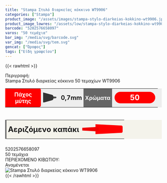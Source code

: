 ```yaml
---
title: "Stampa Στυλό διαρκείας κόκκινο WT9906"
categories: ["Stampa"]
product_image: "/assets/images/stampa-stylo-diarkeias-kokkino-wt9906.jpg"
product_image_lowres: "/assets/low/stampa-stylo-diarkeias-kokkino-wt9906.jpg"
barcode: "5202576658097"
varos: "50 τεμάχια"
bar_img: "/media/svg/barcode.svg"
var_img: "/media/svg/tem.svg"
gencat: ["Όροφος"]
tags: ["Είδη γραφείου"]
---
```

{{< rawhtml >}}
<style>.miti{width:45%;}.mcolor{width: 45%;}.kapaki{width:auto;}.mitit{display: flex;}.miti, .mcolor{background: #eee; border-collapse: collapse; vertical-align: middle; font-weight: bold;}.miti td:nth-child(1){background: red; color: #FFFFFF; padding: 5px; border-radius: 0 6px 6px 0; font-size: 13pt; text-align: center;}.miti td:nth-child(3){font-weight: bold; padding: 5px; font-size: 15pt;}.miti svg{margin-left: -1px; vertical-align:middle; width: 50px;}.miti td, .mcolor td, .kapaki td{height:60px;}.mcolor td:nth-child(1){background: #666; color: #FFFFFF;padding: 5px; text-align: center; font-size: 13pt}.mcolor span{padding: 4px 50px; background: red; margin-left: 0px; border-radius: 40px; font-size: 18pt; color: white; vertical-align: inherit;}.mcolor{text-align: center;}.kapaki{border-collapse: collapse; vertical-align: middle; background: #F4F3EB; font-weight: bold; border-left: 4px solid #666;}.kapaki td{padding: 5px; text-align: center;}.kapaki svg{width: 90px; vertical-align:middle;}@media only screen and (max-width: 1088px){.mitit{flex-basis: 50%; flex-wrap: wrap;}.miti, .mcolor{width: 50%;}.kapaki{width: 100%; font-size: 18pt;}.kapaki svg{width: 130px;}}@media only screen and (max-width: 576px){.mitit{flex-basis: 100%; flex-wrap: wrap;}.miti, .mcolor{width: 100%; margin-bottom:5px;}.kapaki{width: 100%; font-size: 14pt;}.kapaki svg{width: 130px;}.miti td:nth-child(1), .mcolor td:nth-child(1) {width: 40%;}.kapaki td:nth-child(1) {text-align:center; font-size: 13pt;}</style>
<div class="sload680">
    <div class="product">
        <div id="sistatika">Περιγραφή:</div>
        <div class="alltext">Stampa Στυλό διαρκείας κόκκινα 50 τεμαχίων WT9906</div>
<div class="mitit"><br><table class="miti"><tbody><tr><td>Πάχος μύτης</td><td><svg viewBox="0 0 59.8 46"><style width="" type="text/css">.st0pen{fill:#4D4D4D;}.st1pen{fill:#333333;}</style><defs></defs><g id="XMLID_2_"><path id="XMLID_4_" class="st0pen" d="M56.3,26.1l-11.9,1.1c-4,0.4-7.7-1.7-7.7-4.6v0c0-2.9,3.8-5,7.7-4.6L56.3,19c2,0.2,3.5,1.8,3.5,3.5v0C59.8,24.3,58.3,25.9,56.3,26.1z"></path><path id="XMLID_3_" class="st1pen" d="M39.3,35.4L0,46V0l39.3,10.6c4,1.1,6.7,4.4,6.7,7.5v9.7C46,31,43.3,34.3,39.3,35.4z"></path></g></svg></td><td>0,7mm</td></tr>
</tbody></table><table class="mcolor"><tbody><tr><td>Χρώματα</td><td><span>50</span></td></tr>
</tbody></table><table class="kapaki"><tbody><tr><td>Αεριζόμενο καπάκι</td><td><svg viewBox="0 0 113 27.6"><style type="text/css">.kap0{fill:#ff0000;}.kap1{fill:#f00000;}</style><defs></defs><g id="XMLID_1_"><path id="XMLID_3_" class="kap0" d="M37,27.6V0l72.7,3.6c1.8,0.1,3.3,1.8,3.3,3.8v12.8c0,2-1.5,3.7-3.3,3.8L37,27.6z"></path><polygon id="XMLID_2_" class="kap1" points="46,10.4 37,7.9 37,7.9 36.9,8 37,7.9 37,7.9 0,10 0,17.7 37,19.7 37,19.7 36.9,19.7 37,19.7 37,19.8 46,17.2 "></polygon></g></svg></td></tr>
</tbody></table></div>
        <div class="keno"></div>
        <div id="barcode">
            <div id="barimage1"></div><span id="bartext">5202576658097</span>
        </div>
        <div id="varos">
            <div id="temimg"></div><span id="varostext">50 τεμάχια</span>
        </div>
        <div id="kivotio">ΠΕΡΙΕΧΟΜΕΝΟ ΚΙΒΩΤΙΟΥ:<br>Αναμένεται</div>
        <div class="pimg"><img alt="Stampa Στυλό διαρκείας κόκκινο WT9906" title="Stampa Στυλό διαρκείας κόκκινο WT9906"
                src="/assets/images/stampa-stylo-diarkeias-kokkino-wt9906.jpg"></div>
    </div>
</div>
{{< /rawhtml >}}
